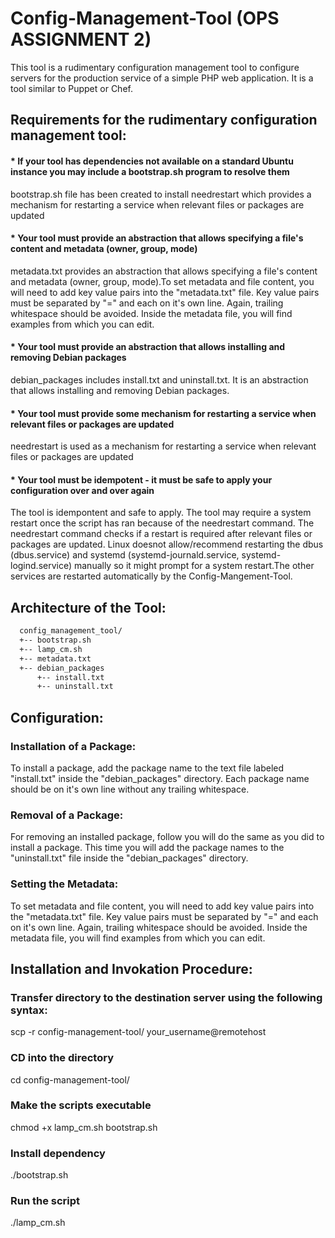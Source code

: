# Config-Management-Tool (OPS ASSIGNMENT 2)

This tool is a rudimentary configuration management tool to configure servers for the production service of a simple PHP web application. It is a tool similar to Puppet or Chef.

## Requirements for the rudimentary configuration management tool:

#### * If your tool has dependencies not available on a standard Ubuntu instance you may include a bootstrap.sh program to resolve them

bootstrap.sh file has been created to install needrestart which provides a mechanism for restarting a service when relevant files or packages are updated

#### * Your tool must provide an abstraction that allows specifying a file's content and metadata (owner, group, mode)

metadata.txt provides an abstraction that allows specifying a file's content and metadata (owner, group, mode).To set metadata and file content, you will need to add key value pairs into the "metadata.txt" file. Key value pairs must be separated by "=" and each on it's own line. Again, trailing whitespace should be avoided. Inside the metadata file, you will find examples from which you can edit.

#### * Your tool must provide an abstraction that allows installing and removing Debian packages

debian_packages includes install.txt and uninstall.txt. It is an abstraction that allows installing and removing Debian packages.
 

#### * Your tool must provide some mechanism for restarting a service when relevant files or packages are updated

needrestart is used as a mechanism for restarting a service when relevant files or packages are updated

#### * Your tool must be idempotent - it must be safe to apply your configuration over and over again

The tool is idempontent and safe to apply. The tool may require a system restart once the script has ran because of the needrestart command. The needrestart command checks if a restart is required after relevant files or packages are updated. 
Linux doesnot allow/recommend restarting the dbus (dbus.service) and systemd (systemd-journald.service, systemd-logind.service) manually so it might prompt for a system restart.The other services are restarted automatically by the Config-Mangement-Tool.


## Architecture of the Tool:

``` bash
  config_management_tool/
  +-- bootstrap.sh
  +-- lamp_cm.sh
  +-- metadata.txt
  +-- debian_packages
      +-- install.txt
      +-- uninstall.txt
```
      
## Configuration:

### Installation of a Package:
To install a package, add the package name to the text file labeled "install.txt" inside the "debian_packages" directory. Each package name should be on it's own line without any trailing whitespace.

### Removal of a Package:
For removing an installed package, follow you will do the same as you did to install a package. This time you will add the package names to the "uninstall.txt" file inside the "debian_packages" directory.

### Setting the Metadata:
To set metadata and file content, you will need to add key value pairs into the "metadata.txt" file. Key value pairs must be separated by "=" and each on it's own line. Again, trailing whitespace should be avoided. Inside the metadata file, you will find examples from which you can edit.

## Installation and Invokation Procedure:

### Transfer directory to the destination server using the following syntax:
scp -r config-management-tool/ your_username@remotehost
### CD into the directory
cd config-management-tool/
### Make the scripts executable
chmod +x lamp_cm.sh bootstrap.sh
### Install dependency
./bootstrap.sh
### Run the script
./lamp_cm.sh
 
